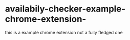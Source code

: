 # availabily-checker-example-chrome-extension-
this is a example chrome extension not a fully fledged one 
